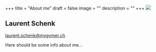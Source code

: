+++
title = "About me"
draft = false
image = ""
description = ""
+++
![](/img/default-author.jpg)

## Laurent Schenk

laurent.schenk@mygymer.ch

Here should be some info about me...